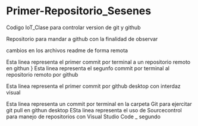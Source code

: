 # Primer-Repositorio_Sesenes
Codigo IoT_Clase para controlar version de git y github 

Repositorio para mandar a github con la finalidad de observar

cambios en los archivos readme de forma remota 

Esta linea representa el primer commit por terminal a un repositorio remoto en githun }
Esta linea representa el segunfo commit por terminal al repositorio remoto por github

Esta linea representa el primer commit por github desktop con interdaz visual


Esta linea representa un commit por terminal en la carpeta Git para ejercitar git pull en githun desktop
ESta linea representa el uso de Sourcecontrol para manejo de repositorios con Visual Studio Code _  segundo